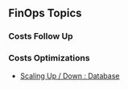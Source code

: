 ## FinOps Topics

### Costs Follow Up

### Costs Optimizations

- [Scaling Up / Down : Database](https://azure.microsoft.com/en-gb/resources/cloud-computing-dictionary/scaling-out-vs-scaling-up/)

